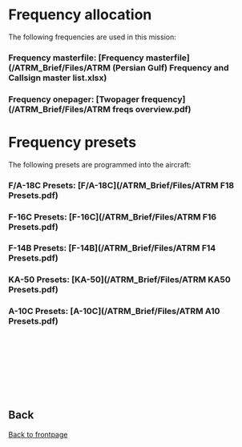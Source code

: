# Frequency allocation
The following frequencies are used in this mission:

### Frequency masterfile:  [Frequency masterfile](/ATRM_Brief/Files/ATRM (Persian Gulf) Frequency and Callsign master list.xlsx)


### Frequency onepager:  [Twopager frequency](/ATRM_Brief/Files/ATRM freqs overview.pdf)

# Frequency presets
The following presets are programmed into the aircraft:

### F/A-18C Presets:  [F/A-18C](/ATRM_Brief/Files/ATRM F18 Presets.pdf)

### F-16C Presets:  [F-16C](/ATRM_Brief/Files/ATRM F16 Presets.pdf)

### F-14B Presets:  [F-14B](/ATRM_Brief/Files/ATRM F14 Presets.pdf)

### KA-50 Presets:  [KA-50](/ATRM_Brief/Files/ATRM KA50 Presets.pdf)

### A-10C Presets:  [A-10C](/ATRM_Brief/Files/ATRM A10 Presets.pdf)




<br>
<br>
<br>
<br>
<br>
<br>
<br>

## Back
[Back to frontpage](https://132nd-vwing.github.io/ATRM_Brief/)
